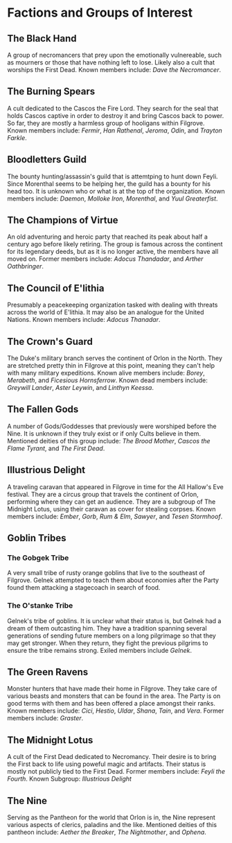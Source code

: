 # Factions and Groups of Interest

## The Black Hand

A group of necromancers that prey upon the emotionally vulnereable, such as mourners or those that have nothing left to lose. Likely also a cult that worships the First Dead. Known members include: *Dave the Necromancer*. 

## The Burning Spears

A cult dedicated to the Cascos the Fire Lord. They search for the seal that holds Cascos captive in order to destroy it and bring Cascos back to power. So far, they are mostly a harmless group of hooligans within Filgrove. Known members include: *Fermir*, *Han Rathenal*, *Jeroma*, *Odin*, and *Trayton Farkle*.

## Bloodletters Guild 

The bounty hunting/assassin's guild that is attemtping to hunt down Feyli. Since Morenthal seems to be helping her, the guild has a bounty for his head too. It is unknown who or what is at the top of the organization. Known members include: *Daemon*, *Molloke Iron*, *Morenthal*, and *Yuul Greaterfist*.

## The Champions of Virtue

An old adventuring and heroic party that reached its peak about half a century ago before likely retiring. The group is famous across the continent for its legendary deeds, but as it is no longer active, the members have all moved on. Former members include: *Adocus Thandadar*, and *Arther Oathbringer*.

## The Council of E'lithia 

Presumably a peacekeeping organization tasked with dealing with threats across the world of E'lithia. It may also be an analogue for the United Nations. Known members include: *Adocus Thanadar*.

## The Crown's Guard

The Duke's military branch serves the continent of Orlon in the North. They are stretched pretty thin in Filgrove at this point, meaning they can't help with many military expeditions. Known alive members include: *Borey*, *Merabeth*, and *Ficesious Hornsferrow*. Known dead members include: *Greywill Lander*, *Aster Leywin*, and *Linthyn Keessa*.

## The Fallen Gods

A number of Gods/Goddesses that previously were worshiped before the Nine. It is unknown if they truly exist or if only Cults believe in them. Mentioned deities of this group include: *The Brood Mother*, *Cascos the Flame Tyrant*, and *The First Dead*.

## Illustrious Delight 

A traveling caravan that appeared in Filgrove in time for the All Hallow's Eve festival. They are a circus group that travels the continent of Orlon, performing where they can get an audience. They are a subgroup of The Midnight Lotus, using their caravan as cover for stealing corpses. Known members include: *Ember*, *Gorb*, *Rum & Elm*, *Sawyer*, and *Tesen Stormhoof*.

## Goblin Tribes

### The Gobgek Tribe 

A very small tribe of rusty orange goblins that live to the southeast of Filgrove. Gelnek attempted to teach them about economies after the Party found them attacking a stagecoach in search of food.

### The O'stanke Tribe

Gelnek's tribe of goblins. It is unclear what their status is, but Gelnek had a dream of them outcasting him. They have a tradition spanning several generations of sending future members on a long pilgrimage so that they may get stronger. When they return, they fight the previous pilgrims to ensure the tribe remains strong. Exiled members include *Gelnek*.

## The Green Ravens

Monster hunters that have made their home in Filgrove. They take care of various beasts and monsters that can be found in the area. The Party is on good terms with them and has been offered a place amongst their ranks. Known members include: *Cici*, *Hestio*, *Uldar*, *Shana*, *Tain*, and *Vera*. Former  members include: *Graster*.

## The Midnight Lotus

A cult of the First Dead dedicated to Necromancy. Their desire is to bring the First back to life using poweful magic and artifacts. Their status is mostly not publicly tied to the First Dead. Former members include: *Feyli the Fourth*. Known Subgroup: *Illustrious Delight*

## The Nine

Serving as the Pantheon for the world that Orlon is in, the Nine represent various aspects of clerics, paladins and the like. Mentioned deities of this pantheon include: *Aether the Breaker*, *The Nightmother*, and *Ophena*.


